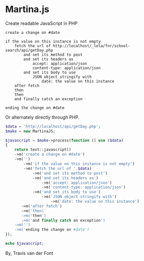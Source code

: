 # Martina.js
Create readable JavaScript in PHP

    create a change on #date

    if the value on this instance is not empty
        fetch the url of http://localhost/_lola/fnr/school-search/api/getDay.php
            and set its method to post
            and set its headers as
                accept: application/json
                content-type: application/json
            and set its body to use
                JSON object stringify with 
                    date: the value on this instance
        after fetch
        then 
        then
        and finally catch an exception
        
    ending the change on #date


Or alternately directly through PHP.

```php
$data = 'http://localhost/api/getDay.php';
$make = new MartinaJS;

$javascript = $make->process(function () use ($data)
{
    return text::javascript()
    ->m('create a change on #date')
    ->m('')    
        ->m('if the value on this instance is not empty')    
        ->m('fetch the url of '.$data)    
            ->m('and set its method to post')    
            ->m('and set its headers as')    
                ->m('accept: application/json')    
                ->m('content-type: application/json')    
            ->m('and set its body to use')    
                ->m('JSON object stringify with')    
                    ->m('date: the value on this instance')    
       ->m('after fetch')    
       ->m('then)    
       ->m('then')    
       ->m('and finally catch an exception')    
    ->m('')    
    ->m('ending the change on #date')    
});

echo $javascript;
```

By, Travis van der Font

